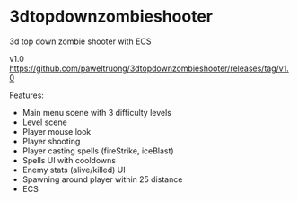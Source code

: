 # 3dtopdownzombieshooter
3d top down zombie shooter with ECS

v1.0
https://github.com/paweltruong/3dtopdownzombieshooter/releases/tag/v1.0

Features:
- Main menu scene with 3 difficulty levels
- Level scene
- Player mouse look
- Player shooting
- Player casting spells (fireStrike, iceBlast)
- Spells UI with cooldowns
- Enemy stats (alive/killed) UI
- Spawning around player within 25 distance
- ECS

